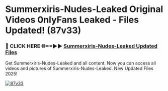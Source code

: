 # Summerxiris-Nudes-Leaked Original Videos 0nlyFans Leaked - Files Updated! (87v33)

<h3>🔴 CLICK HERE 🌐==►► <a href="https://tinyurl.com/4mcuefdz" rel="nofollow">Summerxiris-Nudes-Leaked Updated Files</a></h3>

Get Summerxiris-Nudes-Leaked and all content. Now you can access all videos and pictures of Summerxiris-Nudes-Leaked. New Updated Files 2025!

[![87v33](https://i.imgur.com/StAQSOY.gif)](https://tinyurl.com/4mcuefdz)
